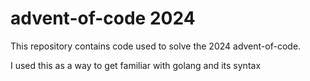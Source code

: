 # advent-of-code 2024

This repository contains code used to solve the 2024 advent-of-code. 

I used this as a way to get familiar with golang and its syntax
